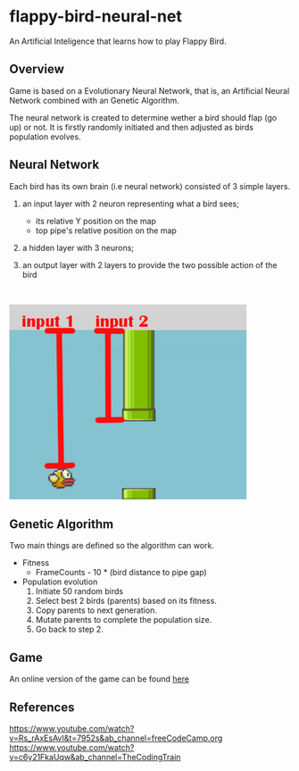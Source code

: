 # flappy-bird-neural-net

An Artificial Inteligence that learns how to play Flappy Bird.

## Overview

Game is based on a Evolutionary Neural Network, that is, an Artificial Neural Network combined with an Genetic Algorithm.

The neural network is created to determine wether a bird should flap (go up) or not. It is firstly randomly initiated and then adjusted as birds population evolves.

## Neural Network

Each bird has its own brain (i.e neural network) consisted of 3 simple layers.

1. an input layer with 2 neuron representing what a bird sees;
    * its relative Y position on the map 
    * top pipe's relative position on the map

2. a hidden layer with 3 neurons;

3. an output layer with 2 layers to provide the two possible action of the bird

<br>

![neural net inputs](github-aux/nn-inputs.png)

## Genetic Algorithm

Two main things are defined so the algorithm can work.

* Fitness
    * FrameCounts - 10 * (bird distance to pipe gap) 
* Population evolution
    1. Initiate 50 random birds
    2. Select best 2 birds (parents) based on its fitness.
    3. Copy parents to next generation.
    4. Mutate parents to complete the population size.
    5. Go back to step 2.

## Game

An online version of the game can be found
[here](https://miiguelkf-flappy-bird.netlify.app/
)


## References

https://www.youtube.com/watch?v=Rs_rAxEsAvI&t=7952s&ab_channel=freeCodeCamp.org
https://www.youtube.com/watch?v=c6y21FkaUqw&ab_channel=TheCodingTrain